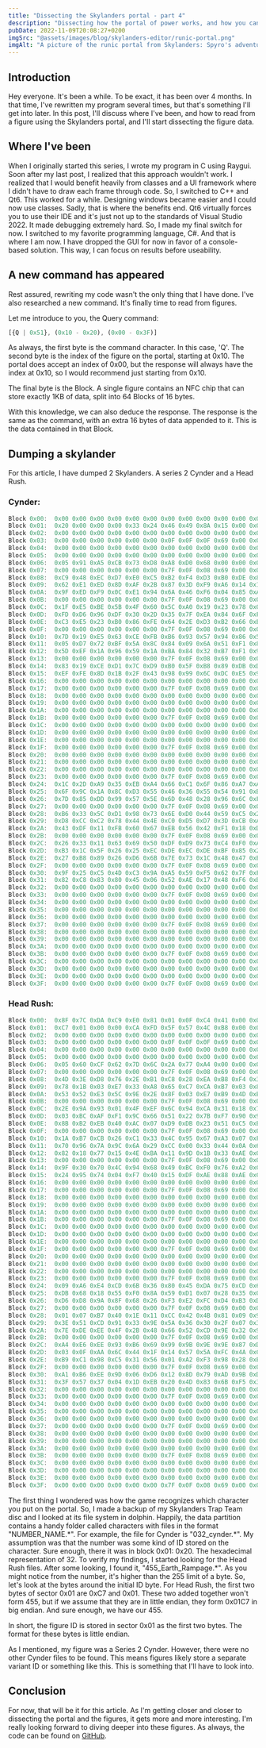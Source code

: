 ```yaml
---
title: "Dissecting the Skylanders portal - part 4"
description: "Dissecting how the portal of power works, and how you can play with it too."
pubDate: 2022-11-09T20:08:27+0200
imgSrc: "@assets/images/blog/skylanders-editor/runic-portal.png"
imgAlt: "A picture of the runic portal from Skylanders: Spyro's adventure"
---
```

## Introduction
Hey everyone. It's been a while. To be exact, it has been over 4 months. In that time, I've rewritten my program several times, but that's something I'll get into later. In this post, I'll discuss where I've been, and how to read from a figure using the Skylanders portal, and I'll start dissecting the figure data.

## Where I've been
When I originally started this series, I wrote my program in C using Raygui. Soon after my last post, I realized that this approach wouldn't work. I realized that I would benefit heavily from classes and a UI framework where I didn't have to draw each frame through code. So, I switched to C++ and Qt6. This worked for a while. Designing windows became easier and I could now use classes. Sadly, that is where the benefits end. Qt6 virtually forces you to use their IDE and it's just not up to the standards of Visual Studio 2022. It made debugging extremely hard. So, I made my final switch for now. I switched to my favorite programming language, C#. And that is where I am now. I have dropped the GUI for now in favor of a console-based solution. This way, I can focus on results before useability.

## A new command has appeared
Rest assured, rewriting my code wasn't the only thing that I have done. I've also researched a new command. It's finally time to read from figures.

Let me introduce to you, the Query command:

```js
[{Q | 0x51}, (0x10 - 0x20), (0x00 - 0x3F)]
```

As always, the first byte is the command character. In this case, 'Q'. The second byte is the index of the figure on the portal, starting at 0x10. The portal does accept an index of 0x00, but the response will always have the index at 0x10, so I would recommend just starting from 0x10.

The final byte is the     Block. A single figure contains an NFC chip that can store exactly 1KB of data, split into 64     Blocks of 16 bytes.

With this knowledge, we can also deduce the response. The response is the same as the command, with an extra 16 bytes of data appended to it. This is the data contained in that     Block.

## Dumping a skylander
For this article, I have dumped 2 Skylanders. A series 2 Cynder and a Head Rush.

### Cynder:

```js
Block 0x00:  0x00 0x00 0x00 0x00 0x00 0x00 0x00 0x00 0x00 0x00 0x00 0x00 0x00 0x00 0x00 0x00 0x00
Block 0x01:  0x20 0x00 0x00 0x00 0x33 0x24 0x46 0x49 0x8A 0x15 0x00 0x00 0x01 0x18 0xD6 0xB1 0x00
Block 0x02:  0x00 0x00 0x00 0x00 0x00 0x00 0x00 0x00 0x00 0x00 0x00 0x00 0x00 0x00 0x00 0x00 0x00
Block 0x03:  0x00 0x00 0x00 0x00 0x00 0x00 0x0F 0x0F 0x0F 0x69 0x00 0x00 0x00 0x00 0x00 0x00 0x00
Block 0x04:  0x00 0x00 0x00 0x00 0x00 0x00 0x00 0x00 0x00 0x00 0x00 0x00 0x00 0x00 0x00 0x00 0x00
Block 0x05:  0x00 0x00 0x00 0x00 0x00 0x00 0x00 0x00 0x00 0x00 0x00 0x00 0x00 0x00 0x00 0x00 0x00
Block 0x06:  0x05 0x91 0xA5 0xCB 0x73 0xD8 0xA8 0xD0 0x68 0x00 0x00 0x00 0x00 0x00 0x00 0x00 0x00
Block 0x07:  0x00 0x00 0x00 0x00 0x00 0x00 0x7F 0x0F 0x08 0x69 0x00 0x00 0x00 0x00 0x00 0x00 0x00
Block 0x08:  0xC9 0x48 0xEC 0xD7 0xE0 0xC5 0xB2 0xF4 0xD3 0xB0 0xDE 0x82 0xB9 0x26 0x65 0x1B 0x00
Block 0x09:  0x62 0xE1 0xED 0x8D 0xAF 0x2B 0x87 0x3D 0xF9 0xA6 0x14 0x15 0xF0 0x2D 0x88 0xF4 0x00
Block 0x0A:  0x9F 0xED 0xF9 0x0C 0xE1 0x94 0x6A 0x46 0xF6 0x04 0x85 0xA4 0x34 0xE1 0x2C 0x16 0x00
Block 0x0B:  0x00 0x00 0x00 0x00 0x00 0x00 0x7F 0x0F 0x08 0x69 0x00 0x00 0x00 0x00 0x00 0x00 0x00
Block 0x0C:  0x1F 0xE5 0xBE 0x5B 0x4F 0x60 0x5C 0xA0 0x19 0x23 0x78 0x0D 0x68 0xB7 0xD6 0x6C 0x00
Block 0x0D:  0xFD 0xD6 0x96 0xDF 0x30 0x2D 0x35 0x7F 0xEA 0x84 0x6F 0xFF 0xEF 0xB4 0x49 0xB8 0x00
Block 0x0E:  0xC3 0xE5 0x23 0xB0 0x86 0xFE 0x64 0x2E 0xD3 0xB2 0x66 0xEA 0x63 0xC3 0x6D 0xCF 0x00
Block 0x0F:  0x00 0x00 0x00 0x00 0x00 0x00 0x7F 0x0F 0x08 0x69 0x00 0x00 0x00 0x00 0x00 0x00 0x00
Block 0x10:  0x7D 0x19 0xE5 0x63 0xCE 0xFB 0xB6 0x93 0x57 0x94 0x86 0x52 0x00 0xE3 0xA3 0x3E 0x00
Block 0x11:  0x05 0xD7 0x72 0xBF 0x5A 0x8C 0x84 0x09 0x6A 0x51 0xF1 0x84 0x7C 0x0E 0x14 0xB9 0x00
Block 0x12:  0x5D 0xEF 0x1A 0x96 0x59 0x1A 0xBA 0x84 0x32 0xB7 0xF1 0x9E 0x28 0x1C 0x02 0xDE 0x00
Block 0x13:  0x00 0x00 0x00 0x00 0x00 0x00 0x7F 0x0F 0x08 0x69 0x00 0x00 0x00 0x00 0x00 0x00 0x00
Block 0x14:  0x83 0x19 0xCE 0xD1 0x7C 0xD9 0xB0 0x5F 0xB8 0x89 0xDB 0xDA 0x5B 0x5A 0x94 0x23 0x00
Block 0x15:  0xEF 0xFE 0x8D 0x1B 0x2F 0x43 0x98 0x99 0x6C 0xDC 0xE5 0x9C 0xA5 0xC3 0xFB 0x9E 0x00
Block 0x16:  0x00 0x00 0x00 0x00 0x00 0x00 0x00 0x00 0x00 0x00 0x00 0x00 0x00 0x00 0x00 0x00 0x00
Block 0x17:  0x00 0x00 0x00 0x00 0x00 0x00 0x7F 0x0F 0x08 0x69 0x00 0x00 0x00 0x00 0x00 0x00 0x00
Block 0x18:  0x00 0x00 0x00 0x00 0x00 0x00 0x00 0x00 0x00 0x00 0x00 0x00 0x00 0x00 0x00 0x00 0x00
Block 0x19:  0x00 0x00 0x00 0x00 0x00 0x00 0x00 0x00 0x00 0x00 0x00 0x00 0x00 0x00 0x00 0x00 0x00
Block 0x1A:  0x00 0x00 0x00 0x00 0x00 0x00 0x00 0x00 0x00 0x00 0x00 0x00 0x00 0x00 0x00 0x00 0x00
Block 0x1B:  0x00 0x00 0x00 0x00 0x00 0x00 0x7F 0x0F 0x08 0x69 0x00 0x00 0x00 0x00 0x00 0x00 0x00
Block 0x1C:  0x00 0x00 0x00 0x00 0x00 0x00 0x00 0x00 0x00 0x00 0x00 0x00 0x00 0x00 0x00 0x00 0x00
Block 0x1D:  0x00 0x00 0x00 0x00 0x00 0x00 0x00 0x00 0x00 0x00 0x00 0x00 0x00 0x00 0x00 0x00 0x00
Block 0x1E:  0x00 0x00 0x00 0x00 0x00 0x00 0x00 0x00 0x00 0x00 0x00 0x00 0x00 0x00 0x00 0x00 0x00
Block 0x1F:  0x00 0x00 0x00 0x00 0x00 0x00 0x7F 0x0F 0x08 0x69 0x00 0x00 0x00 0x00 0x00 0x00 0x00
Block 0x20:  0x00 0x00 0x00 0x00 0x00 0x00 0x00 0x00 0x00 0x00 0x00 0x00 0x00 0x00 0x00 0x00 0x00
Block 0x21:  0x00 0x00 0x00 0x00 0x00 0x00 0x00 0x00 0x00 0x00 0x00 0x00 0x00 0x00 0x00 0x00 0x00
Block 0x22:  0x00 0x00 0x00 0x00 0x00 0x00 0x00 0x00 0x00 0x00 0x00 0x00 0x00 0x00 0x00 0x00 0x00
Block 0x23:  0x00 0x00 0x00 0x00 0x00 0x00 0x7F 0x0F 0x08 0x69 0x00 0x00 0x00 0x00 0x00 0x00 0x00
Block 0x24:  0x1C 0x2D 0xA9 0x35 0xEB 0xA4 0x66 0xC1 0x6F 0x86 0xA7 0xA0 0x7D 0x08 0xA7 0x69 0x00
Block 0x25:  0x6F 0x9C 0x1A 0x8C 0xD3 0x55 0x46 0x36 0x55 0x54 0x91 0xB4 0x71 0x41 0x34 0x06 0x00
Block 0x26:  0x7D 0x85 0xDD 0x99 0x57 0x5E 0x6D 0x48 0x28 0x96 0x6C 0xF1 0x09 0xC0 0x44 0x9C 0x00
Block 0x27:  0x00 0x00 0x00 0x00 0x00 0x00 0x7F 0x0F 0x08 0x69 0x00 0x00 0x00 0x00 0x00 0x00 0x00
Block 0x28:  0xB6 0x33 0x5C 0xD1 0x98 0x73 0x6E 0xD0 0x44 0x59 0xC5 0x2B 0x24 0x2D 0xED 0xC4 0x00
Block 0x29:  0xD8 0xCC 0xC2 0x78 0x44 0x4E 0xC0 0xD5 0xD7 0x3D 0xCB 0xAE 0xEB 0x79 0x54 0x38 0x00
Block 0x2A:  0x43 0xDF 0x11 0xFB 0x60 0x67 0xEB 0x56 0x42 0xF1 0x18 0xD7 0x66 0x09 0x53 0xCE 0x00
Block 0x2B:  0x00 0x00 0x00 0x00 0x00 0x00 0x7F 0x0F 0x08 0x69 0x00 0x00 0x00 0x00 0x00 0x00 0x00
Block 0x2C:  0x26 0x33 0x11 0x63 0x69 0x50 0xDF 0xD9 0x73 0xC4 0xF0 0xA8 0x76 0x67 0x10 0x5B 0x00
Block 0x2D:  0xB3 0x1C 0x5F 0x26 0x25 0xEC 0xDE 0xEC 0xDE 0xBF 0x85 0x2C 0x08 0x82 0xC5 0x33 0x00
Block 0x2E:  0x27 0xB8 0x89 0x26 0xD6 0x6B 0x7E 0x73 0x1C 0x48 0x47 0xE2 0x14 0x26 0x1C 0xDF 0x00
Block 0x2F:  0x00 0x00 0x00 0x00 0x00 0x00 0x7F 0x0F 0x08 0x69 0x00 0x00 0x00 0x00 0x00 0x00 0x00
Block 0x30:  0x9F 0x25 0xC5 0x4D 0xC3 0x9A 0xA5 0x59 0xF5 0x62 0x7F 0xF4 0xD6 0x7C 0x34 0xB3 0x00
Block 0x31:  0x82 0xC8 0x83 0x80 0x45 0x06 0x52 0xAE 0x17 0x48 0xF6 0xBE 0x7C 0xC2 0x5B 0x04 0x00
Block 0x32:  0x00 0x00 0x00 0x00 0x00 0x00 0x00 0x00 0x00 0x00 0x00 0x00 0x00 0x00 0x00 0x00 0x00
Block 0x33:  0x00 0x00 0x00 0x00 0x00 0x00 0x7F 0x0F 0x08 0x69 0x00 0x00 0x00 0x00 0x00 0x00 0x00
Block 0x34:  0x00 0x00 0x00 0x00 0x00 0x00 0x00 0x00 0x00 0x00 0x00 0x00 0x00 0x00 0x00 0x00 0x00
Block 0x35:  0x00 0x00 0x00 0x00 0x00 0x00 0x00 0x00 0x00 0x00 0x00 0x00 0x00 0x00 0x00 0x00 0x00
Block 0x36:  0x00 0x00 0x00 0x00 0x00 0x00 0x00 0x00 0x00 0x00 0x00 0x00 0x00 0x00 0x00 0x00 0x00
Block 0x37:  0x00 0x00 0x00 0x00 0x00 0x00 0x7F 0x0F 0x08 0x69 0x00 0x00 0x00 0x00 0x00 0x00 0x00
Block 0x38:  0x00 0x00 0x00 0x00 0x00 0x00 0x00 0x00 0x00 0x00 0x00 0x00 0x00 0x00 0x00 0x00 0x00
Block 0x39:  0x00 0x00 0x00 0x00 0x00 0x00 0x00 0x00 0x00 0x00 0x00 0x00 0x00 0x00 0x00 0x00 0x00
Block 0x3A:  0x00 0x00 0x00 0x00 0x00 0x00 0x00 0x00 0x00 0x00 0x00 0x00 0x00 0x00 0x00 0x00 0x00
Block 0x3B:  0x00 0x00 0x00 0x00 0x00 0x00 0x7F 0x0F 0x08 0x69 0x00 0x00 0x00 0x00 0x00 0x00 0x00
Block 0x3C:  0x00 0x00 0x00 0x00 0x00 0x00 0x00 0x00 0x00 0x00 0x00 0x00 0x00 0x00 0x00 0x00 0x00
Block 0x3D:  0x00 0x00 0x00 0x00 0x00 0x00 0x00 0x00 0x00 0x00 0x00 0x00 0x00 0x00 0x00 0x00 0x00
Block 0x3E:  0x00 0x00 0x00 0x00 0x00 0x00 0x00 0x00 0x00 0x00 0x00 0x00 0x00 0x00 0x00 0x00 0x00
Block 0x3F:  0x00 0x00 0x00 0x00 0x00 0x00 0x7F 0x0F 0x08 0x69 0x00 0x00 0x00 0x00 0x00 0x00 0x00
```

### Head Rush:

```js
Block 0x00:  0x8F 0x7C 0xDA 0xC9 0xE0 0x81 0x01 0x0F 0xC4 0x41 0x00 0x00 0x00 0x00 0x00 0x13 0x00
Block 0x01:  0xC7 0x01 0x00 0x00 0xCA 0xFD 0x5F 0x57 0x4C 0xB8 0x00 0x00 0x00 0x30 0x6B 0xD3 0x00
Block 0x02:  0x00 0x00 0x00 0x00 0x00 0x00 0x00 0x00 0x00 0x00 0x00 0x00 0x00 0x00 0x00 0x00 0x00
Block 0x03:  0x00 0x00 0x00 0x00 0x00 0x00 0x0F 0x0F 0x0F 0x69 0x00 0x00 0x00 0x00 0x00 0x00 0x00
Block 0x04:  0x00 0x00 0x00 0x00 0x00 0x00 0x00 0x00 0x00 0x00 0x00 0x00 0x00 0x00 0x00 0x00 0x00
Block 0x05:  0x00 0x00 0x00 0x00 0x00 0x00 0x00 0x00 0x00 0x00 0x00 0x00 0x00 0x00 0x00 0x00 0x00
Block 0x06:  0x05 0x60 0xCF 0x62 0x7D 0x6C 0x2A 0x77 0xA4 0x00 0x00 0x00 0x00 0x00 0x00 0x00 0x00
Block 0x07:  0x00 0x00 0x00 0x00 0x00 0x00 0x7F 0x0F 0x08 0x69 0x00 0x00 0x00 0x00 0x00 0x00 0x00
Block 0x08:  0x4D 0x3E 0xD8 0x76 0x2E 0xB1 0xC8 0x28 0xEA 0xB8 0xF4 0x34 0x1C 0x77 0xA9 0x03 0x00
Block 0x09:  0x78 0x1B 0x03 0xE7 0x33 0xA8 0x65 0xC7 0xCA 0xB7 0x03 0x8A 0xEB 0x5A 0x2C 0x41 0x00
Block 0x0A:  0x53 0x52 0xE3 0x5C 0x9E 0x2E 0x8F 0x03 0xE7 0xB9 0x4D 0xE3 0x27 0xAB 0x07 0x71 0x00
Block 0x0B:  0x00 0x00 0x00 0x00 0x00 0x00 0x7F 0x0F 0x08 0x69 0x00 0x00 0x00 0x00 0x00 0x00 0x00
Block 0x0C:  0x2E 0x9A 0x93 0x01 0x4F 0xEF 0x6C 0x94 0xCA 0x31 0x18 0x72 0xD0 0x40 0x35 0x16 0x00
Block 0x0D:  0x03 0xBC 0xAF 0xF1 0x9C 0x66 0x51 0x22 0x7B 0xF7 0x90 0x9F 0x52 0x71 0xC0 0x82 0x00
Block 0x0E:  0x8B 0xB2 0xEB 0x40 0xAC 0x07 0xD9 0xDB 0x23 0x51 0xC5 0xE9 0x14 0xA6 0xC8 0x09 0x00
Block 0x0F:  0x00 0x00 0x00 0x00 0x00 0x00 0x7F 0x0F 0x08 0x69 0x00 0x00 0x00 0x00 0x00 0x00 0x00
Block 0x10:  0x1A 0xB7 0xCB 0x26 0xC1 0x33 0x4C 0x95 0x67 0xA3 0x07 0xFD 0xE4 0x85 0x88 0x2B 0x00
Block 0x11:  0x70 0x96 0x7A 0x9C 0x6A 0x29 0xCC 0x00 0x33 0x44 0x0A 0x60 0xB0 0x12 0x37 0xDE 0x00
Block 0x12:  0x82 0x18 0x77 0x15 0x4E 0xBA 0x11 0x9D 0x1B 0x33 0xAE 0x04 0x42 0x6E 0x4B 0x2A 0x00
Block 0x13:  0x00 0x00 0x00 0x00 0x00 0x00 0x7F 0x0F 0x08 0x69 0x00 0x00 0x00 0x00 0x00 0x00 0x00
Block 0x14:  0x9F 0x30 0x70 0x4C 0x94 0x68 0x49 0xBC 0xF0 0x76 0xA2 0xC8 0x01 0x05 0x58 0xEC 0x00
Block 0x15:  0x24 0x95 0x74 0x04 0xF7 0x40 0x15 0xDF 0xAE 0x88 0xAE 0xC5 0x19 0x68 0x98 0x35 0x00
Block 0x16:  0x00 0x00 0x00 0x00 0x00 0x00 0x00 0x00 0x00 0x00 0x00 0x00 0x00 0x00 0x00 0x00 0x00
Block 0x17:  0x00 0x00 0x00 0x00 0x00 0x00 0x7F 0x0F 0x08 0x69 0x00 0x00 0x00 0x00 0x00 0x00 0x00
Block 0x18:  0x00 0x00 0x00 0x00 0x00 0x00 0x00 0x00 0x00 0x00 0x00 0x00 0x00 0x00 0x00 0x00 0x00
Block 0x19:  0x00 0x00 0x00 0x00 0x00 0x00 0x00 0x00 0x00 0x00 0x00 0x00 0x00 0x00 0x00 0x00 0x00
Block 0x1A:  0x00 0x00 0x00 0x00 0x00 0x00 0x00 0x00 0x00 0x00 0x00 0x00 0x00 0x00 0x00 0x00 0x00
Block 0x1B:  0x00 0x00 0x00 0x00 0x00 0x00 0x7F 0x0F 0x08 0x69 0x00 0x00 0x00 0x00 0x00 0x00 0x00
Block 0x1C:  0x00 0x00 0x00 0x00 0x00 0x00 0x00 0x00 0x00 0x00 0x00 0x00 0x00 0x00 0x00 0x00 0x00
Block 0x1D:  0x00 0x00 0x00 0x00 0x00 0x00 0x00 0x00 0x00 0x00 0x00 0x00 0x00 0x00 0x00 0x00 0x00
Block 0x1E:  0x00 0x00 0x00 0x00 0x00 0x00 0x00 0x00 0x00 0x00 0x00 0x00 0x00 0x00 0x00 0x00 0x00
Block 0x1F:  0x00 0x00 0x00 0x00 0x00 0x00 0x7F 0x0F 0x08 0x69 0x00 0x00 0x00 0x00 0x00 0x00 0x00
Block 0x20:  0x00 0x00 0x00 0x00 0x00 0x00 0x00 0x00 0x00 0x00 0x00 0x00 0x00 0x00 0x00 0x00 0x00
Block 0x21:  0x00 0x00 0x00 0x00 0x00 0x00 0x00 0x00 0x00 0x00 0x00 0x00 0x00 0x00 0x00 0x00 0x00
Block 0x22:  0x00 0x00 0x00 0x00 0x00 0x00 0x00 0x00 0x00 0x00 0x00 0x00 0x00 0x00 0x00 0x00 0x00
Block 0x23:  0x00 0x00 0x00 0x00 0x00 0x00 0x7F 0x0F 0x08 0x69 0x00 0x00 0x00 0x00 0x00 0x00 0x00
Block 0x24:  0x09 0xA6 0xE4 0xCD 0x6B 0x36 0x80 0x45 0xDA 0x75 0xCD 0x61 0x47 0xC0 0xA4 0x2B 0x00
Block 0x25:  0xDB 0x68 0x18 0x55 0xF0 0x8A 0x59 0xD1 0x07 0x28 0x35 0x06 0xD2 0xCD 0xE7 0xF5 0x00
Block 0x26:  0xD6 0xD8 0x9A 0x8F 0x68 0x26 0xF3 0xE2 0xFC 0xD4 0xB3 0xDB 0x4A 0x44 0x0B 0x09 0x00
Block 0x27:  0x00 0x00 0x00 0x00 0x00 0x00 0x7F 0x0F 0x08 0x69 0x00 0x00 0x00 0x00 0x00 0x00 0x00
Block 0x28:  0x01 0x07 0xB7 0x40 0x1E 0x11 0xCC 0x42 0x4B 0x81 0x09 0x99 0xC2 0xEB 0x26 0x6A 0x00
Block 0x29:  0x3E 0x51 0xCD 0x91 0x33 0x9E 0x5A 0x36 0x30 0x2F 0x07 0x38 0x3D 0x60 0x30 0x7C 0x00
Block 0x2A:  0x7E 0xDE 0xEE 0x4F 0x2B 0x48 0x66 0x52 0xCD 0x9E 0x32 0x90 0xAC 0xF9 0x77 0xFC 0x00
Block 0x2B:  0x00 0x00 0x00 0x00 0x00 0x00 0x7F 0x0F 0x08 0x69 0x00 0x00 0x00 0x00 0x00 0x00 0x00
Block 0x2C:  0xA4 0xE6 0xEE 0x93 0xB6 0x69 0x99 0x9B 0x9E 0x9E 0x87 0xD0 0x6A 0xAD 0xE7 0xC0 0x00
Block 0x2D:  0x03 0x0F 0xAA 0x6C 0x44 0x1F 0x14 0x57 0x5A 0xFC 0x4A 0xC1 0x08 0xC9 0x0F 0x19 0x00
Block 0x2E:  0xB9 0xC1 0x98 0xC5 0x31 0x56 0x01 0xA2 0xF3 0x98 0x28 0xEF 0xF7 0x8F 0x38 0xF3 0x00
Block 0x2F:  0x00 0x00 0x00 0x00 0x00 0x00 0x7F 0x0F 0x08 0x69 0x00 0x00 0x00 0x00 0x00 0x00 0x00
Block 0x30:  0xA1 0xB6 0xEE 0x9D 0x06 0xD6 0x12 0x8D 0x79 0xAD 0x9B 0xDC 0xE4 0xD6 0x90 0x46 0x00
Block 0x31:  0x3F 0x57 0x37 0x04 0x1D 0xEB 0x20 0x4D 0x83 0x6B 0xF5 0x37 0x77 0xB2 0x7A 0x16 0x00
Block 0x32:  0x00 0x00 0x00 0x00 0x00 0x00 0x00 0x00 0x00 0x00 0x00 0x00 0x00 0x00 0x00 0x00 0x00
Block 0x33:  0x00 0x00 0x00 0x00 0x00 0x00 0x7F 0x0F 0x08 0x69 0x00 0x00 0x00 0x00 0x00 0x00 0x00
Block 0x34:  0x00 0x00 0x00 0x00 0x00 0x00 0x00 0x00 0x00 0x00 0x00 0x00 0x00 0x00 0x00 0x00 0x00
Block 0x35:  0x00 0x00 0x00 0x00 0x00 0x00 0x00 0x00 0x00 0x00 0x00 0x00 0x00 0x00 0x00 0x00 0x00
Block 0x36:  0x00 0x00 0x00 0x00 0x00 0x00 0x00 0x00 0x00 0x00 0x00 0x00 0x00 0x00 0x00 0x00 0x00
Block 0x37:  0x00 0x00 0x00 0x00 0x00 0x00 0x7F 0x0F 0x08 0x69 0x00 0x00 0x00 0x00 0x00 0x00 0x00
Block 0x38:  0x00 0x00 0x00 0x00 0x00 0x00 0x00 0x00 0x00 0x00 0x00 0x00 0x00 0x00 0x00 0x00 0x00
Block 0x39:  0x00 0x00 0x00 0x00 0x00 0x00 0x00 0x00 0x00 0x00 0x00 0x00 0x00 0x00 0x00 0x00 0x00
Block 0x3A:  0x00 0x00 0x00 0x00 0x00 0x00 0x00 0x00 0x00 0x00 0x00 0x00 0x00 0x00 0x00 0x00 0x00
Block 0x3B:  0x00 0x00 0x00 0x00 0x00 0x00 0x7F 0x0F 0x08 0x69 0x00 0x00 0x00 0x00 0x00 0x00 0x00
Block 0x3C:  0x00 0x00 0x00 0x00 0x00 0x00 0x00 0x00 0x00 0x00 0x00 0x00 0x00 0x00 0x00 0x00 0x00
Block 0x3D:  0x00 0x00 0x00 0x00 0x00 0x00 0x00 0x00 0x00 0x00 0x00 0x00 0x00 0x00 0x00 0x00 0x00
Block 0x3E:  0x00 0x00 0x00 0x00 0x00 0x00 0x00 0x00 0x00 0x00 0x00 0x00 0x00 0x00 0x00 0x00 0x00
Block 0x3F:  0x00 0x00 0x00 0x00 0x00 0x00 0x7F 0x0F 0x08 0x69 0x00 0x00 0x00 0x00 0x00 0x00 0x00
```

The first thing I wondered was how the game recognizes which character you put on the portal. So, I made a backup of my Skylanders Trap Team disc and I looked at its file system in dolphin. Happily, the data partition contains a handy folder called characters with files in the format "NUMBER_NAME.\*". For example, the file for Cynder is "032_cynder.\*". My assumption was that the number was some kind of ID stored on the character. Sure enough, there it was in block 0x01: 0x20. The hexadecimal representation of 32. To verify my findings, I started looking for the Head Rush files. After some looking, I found it, "455_Earth_Rampage.\*". As you might notice from the number, it's higher than the 255 limit of a byte. So, let's look at the bytes around the initial ID byte. For Head Rush, the first two bytes of sector 0x01 are 0xC7 and 0x01. These two added together won't form 455, but if we assume that they are in little endian, they form 0x01C7 in big endian. And sure enough, we have our 455.

In short, the figure ID is stored in sector 0x01 as the first two bytes. The format for these bytes is little endian.

As I mentioned, my figure was a Series 2 Cynder. However, there were no other Cynder files to be found. This means figures likely store a separate variant ID or something like this. This is something that I'll have to look into.

## Conclusion
For now, that will be it for this article. As I'm getting closer and closer to dissecting the portal and the figures, it gets more and more interesting. I'm really looking forward to diving deeper into these figures. As always, the code can be found on [GitHub](https://github.com/mandar1jn/SkylandersEditor/).